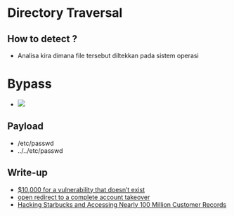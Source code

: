 # Directory Traversal

## How to detect ?
- Analisa kira dimana file tersebut diltekkan pada sistem operasi

# Bypass
- <img width="" src="https://user-images.githubusercontent.com/52058660/161015433-5c9ca57d-a82b-4bb1-a1ba-8d1dd54d834f.png">

## Payload
- /etc/passwd
- ../../etc/passwd

## Write-up
- [$10,000 for a vulnerability that doesn’t exist](https://krevetk0.medium.com/10-000-for-a-vulnerability-that-doesnt-exist-9dbc63684e94)
- [open redirect to a complete account takeover](https://ninetyn1ne.github.io/2020-10-05-open-redir-to-ato/)
- [Hacking Starbucks and Accessing Nearly 100 Million Customer Records](https://samcurry.net/hacking-starbucks/)
